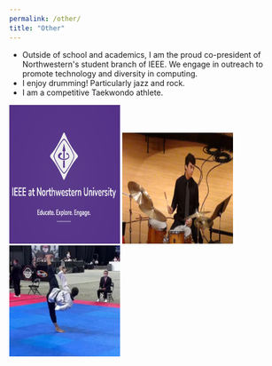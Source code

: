 ```yaml
---
permalink: /other/
title: "Other"
---
```



* Outside of school and academics, I am the proud co-president of Northwestern's student branch of IEEE. We engage in outreach to promote technology and diversity in computing.
* I enjoy drumming! Particularly jazz and rock. 
* I am a competitive Taekwondo athlete. <br>
<img src="/images/NUIEEE.PNG" alt='' width='200' height='250'>
<img src="/images/jazzdrum.PNG" alt='' width='200' height='200'>
<img src="/images/taekwondo.jpg" alt='' width='200' height='200'>
